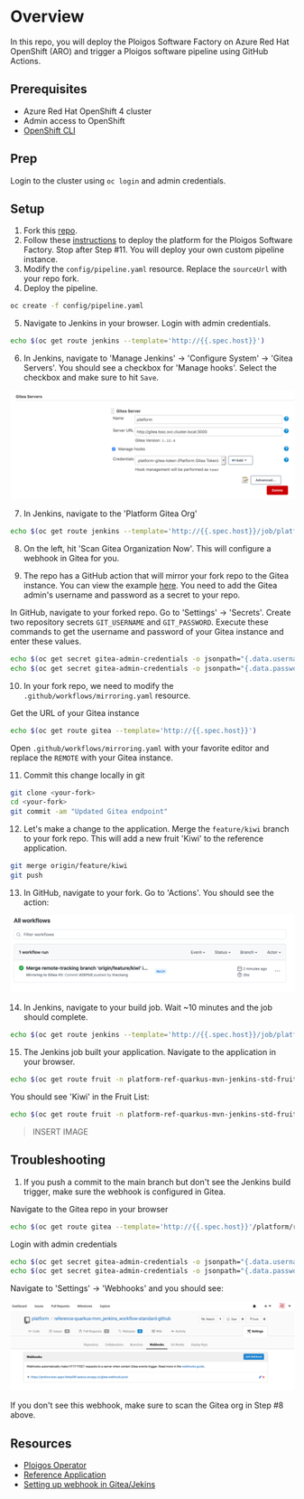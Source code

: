 # Overview

In this repo, you will deploy the Ploigos Software Factory on Azure Red Hat OpenShift (ARO) and trigger a Ploigos software pipeline using GitHub Actions.

## Prerequisites

* Azure Red Hat OpenShift 4 cluster
* Admin access to OpenShift
* [OpenShift CLI](https://docs.openshift.com/container-platform/4.6/cli_reference/openshift_cli/getting-started-cli.html)

## Prep

Login to the cluster using `oc login` and admin credentials.

## Setup

1. Fork this [repo](https://github.com/theckang/reference-quarkus-mvn_jenkins_workflow-standard).
2. Follow these [instructions](https://github.com/ploigos/ploigos-software-factory-operator#tssc-demo-with-a-reference-app) to deploy the platform for the Ploigos Software Factory.  Stop after Step #11.  You will deploy your own custom pipeline instance.
3. Modify the `config/pipeline.yaml` resource.  Replace the `sourceUrl` with your repo fork.
4. Deploy the pipeline.

```bash
oc create -f config/pipeline.yaml
```

5. Navigate to Jenkins in your browser.  Login with admin credentials.

```bash
echo $(oc get route jenkins --template='http://{{.spec.host}}')
```

6. In Jenkins, navigate to 'Manage Jenkins' -> 'Configure System' -> 'Gitea Servers'.  You should see a checkbox for 'Manage hooks'.  Select the checkbox and make sure to hit `Save`.

![Manage Hook](images/manage_hook.png)

7. In Jenkins, navigate to the 'Platform Gitea Org'

```bash
echo $(oc get route jenkins --template='http://{{.spec.host}}/job/platform')
```

8. On the left, hit 'Scan Gitea Organization Now'.  This will configure a webhook in Gitea for you.

9. The repo has a GitHub action that will mirror your fork repo to the Gitea instance.  You can view the example [here](https://github.com/theckang/reference-quarkus-mvn_jenkins_workflow-standard/blob/main/.github/workflows/mirroring.yaml).  You need to add the Gitea admin's username and password as a secret to your repo.

In GitHub, navigate to your forked repo.  Go to 'Settings' -> 'Secrets'.  Create two repository secrets `GIT_USERNAME` and `GIT_PASSWORD`.  Execute these commands to get the username and password of your Gitea instance and enter these values.

```bash
echo $(oc get secret gitea-admin-credentials -o jsonpath="{.data.username}") | base64 --decode && echo
echo $(oc get secret gitea-admin-credentials -o jsonpath="{.data.password}") | base64 --decode && echo
```

10. In your fork repo, we need to modify the `.github/workflows/mirroring.yaml` resource.

Get the URL of your Gitea instance

```bash
echo $(oc get route gitea --template='http://{{.spec.host}}')
```

Open `.github/workflows/mirroring.yaml` with your favorite editor and replace the `REMOTE` with your Gitea instance.

11. Commit this change locally in git

```bash
git clone <your-fork>
cd <your-fork>
git commit -am "Updated Gitea endpoint"
```

12. Let's make a change to the application.  Merge the `feature/kiwi` branch to your fork repo.  This will add a new fruit 'Kiwi' to the reference application.

```bash
git merge origin/feature/kiwi
git push
```

13. In GitHub, navigate to your fork.  Go to 'Actions'.  You should see the action:

![GitHub Action](images/github_action.png)

14. In Jenkins, navigate to your build job.  Wait ~10 minutes and the job should complete.

```bash
echo $(oc get route jenkins --template='http://{{.spec.host}}/job/platform/job/reference-quarkus-mvn_jenkins_workflow-standard/')
```

15. The Jenkins job built your application.  Navigate to the application in your browser.  

```bash
echo $(oc get route fruit -n platform-ref-quarkus-mvn-jenkins-std-fruit-main-prod --template='http://{{.spec.host}}/fruits.html')
```

You should see 'Kiwi' in the Fruit List:

```bash
echo $(oc get route fruit -n platform-ref-quarkus-mvn-jenkins-std-fruit-main-prod --template='http://{{.spec.host}}/fruits.html')
```

> INSERT IMAGE

## Troubleshooting

1.  If you push a commit to the main branch but don't see the Jenkins build trigger, make sure the webhook is configured in Gitea.

Navigate to the Gitea repo in your browser

```bash
echo $(oc get route gitea --template='http://{{.spec.host}}'/platform/reference-quarkus-mvn_jenkins_workflow-standard-github)
```

Login with admin credentials

```bash
echo $(oc get secret gitea-admin-credentials -o jsonpath="{.data.username}") | base64 --decode && echo
echo $(oc get secret gitea-admin-credentials -o jsonpath="{.data.password}") | base64 --decode && echo
```

Navigate to 'Settings' -> 'Webhooks' and you should see:

![Gitea Webhook](images/gitea_webhook.png)

If you don't see this webhook, make sure to scan the Gitea org in Step #8 above.

## Resources

* [Ploigos Operator](https://github.com/ploigos/ploigos-software-factory-operator)
* [Reference Application](http://gitea.tssc.rht-set.com/akrohg/reference-quarkus-mvn_jenkins_workflow-standard.git)
* [Setting up webhook in Gitea/Jekins](https://gcube.wiki.gcube-system.org/gcube/Gitea/Jenkins:_Setting_up_Webhooks)
